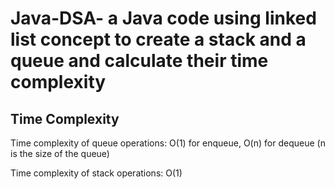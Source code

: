# Java-DSA- a Java code using linked list concept to create a stack and a queue and calculate their time complexity 

## Time Complexity

 Time complexity of queue operations: O(1) for enqueue, O(n) for dequeue (n is the size of the queue)

Time complexity of stack operations: O(1)
